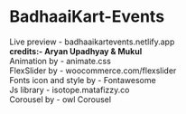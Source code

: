 # BadhaaiKart-Events
Live preview - badhaaikartevents.netlify.app<br>
<b>credits:- Aryan Upadhyay & Mukul</b><br>
Animation by - animate.css<br>
FlexSlider by - woocommerce.com/flexslider<br>
Fonts icon and style by - Fontawesome<br>
Js library - isotope.matafizzy.co<br>
Corousel by - owl Corousel
